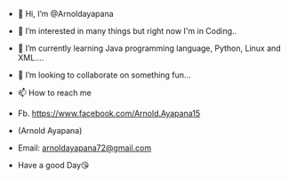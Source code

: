 - 👋 Hi, I’m @Arnoldayapana
- 👀 I’m interested in many things but right now I'm in Coding..
- 🌱 I’m currently learning Java programming language, Python, Linux and XML....
- 💞️ I’m looking to collaborate on something fun...
- 📫 How to reach me 
- Fb. https://www.facebook.com/Arnold.Ayapana15
- (Arnold Ayapana)
- Email: arnoldayapana72@gmail.com

- Have a good Day😘
<!---
Arnoldayapana/Arnoldayapana is a ✨ special ✨ repository because its `README.md` (this file) appears on your GitHub profile.
You can click the Preview link to take a look at your changes.
--->
